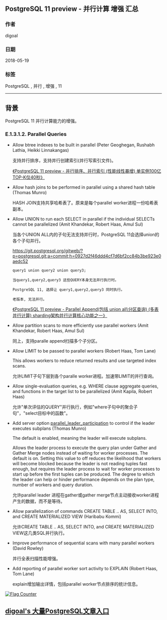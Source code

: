 ## PostgreSQL 11 preview - 并行计算 增强 汇总  
                                                               
### 作者                                                               
digoal                                                               
                                                               
### 日期                                                               
2018-05-19                                                             
                                                               
### 标签                                                               
PostgreSQL , 并行 , 增强 , 11      
                                                               
----                                                               
                                                               
## 背景       
PostgreSQL 11 并行计算能力的增强。    
    
### E.1.3.1.2. Parallel Queries  
- Allow btree indexes to be built in parallel (Peter Geoghegan, Rushabh Lathia, Heikki Linnakangas)  
  
  支持并行排序，支持并行创建索引(并行写索引文件)。  
  
  [《PostgreSQL 11 preview - 并行排序、并行索引 (性能线性暴增) 单实例100亿TOP-K仅40秒》](../201802/20180204_01.md)    
  
- Allow hash joins to be performed in parallel using a shared hash table (Thomas Munro)  
  
  HASH JOIN支持共享哈希表了。原来是每个parallel worker进程一份哈希表副本。  
  
- Allow UNION to run each SELECT in parallel if the individual SELECTs cannot be parallelized (Amit Khandekar, Robert Haas, Amul Sul)  
  
  当各个UNION ALL内的子句无法支持并行时，PostgreSQL 11会选择union的各个子句并行。  
  
  https://git.postgresql.org/gitweb/?p=postgresql.git;a=commit;h=0927d2f46ddd4cf7d6bf2cc84b3be923e0aedc52  
    
  ```  
  query1 union query2 union query3;  
  
  当query1,query2,query3 这些QUERY本身无法并行执行时。  
  
  PostgreSQL 11, 选择让 query1,query2,query3 同时执行。  
  
  老版本, 无法并行。  
  ```  
  
  [《PostgreSQL 11 preview - Parallel Append(包括 union all\分区查询) (多表并行计算) sharding架构并行计算核心功能之一》](../201802/20180204_03.md)    
  
- Allow partition scans to more efficiently use parallel workers (Amit Khandekar, Robert Haas, Amul Sul)  
  
  同上，支持paralle append扫描多个子分区。  
  
- Allow LIMIT to be passed to parallel workers (Robert Haas, Tom Lane)  
  
  This allows workers to reduce returned results and use targeted index scans.   
  
  允许LIMIT子句下层到各个paralle worker进程。加速带LIMIT的并行查询。  
  
- Allow single-evaluation queries, e.g. WHERE clause aggregate queries, and functions in the target list to be parallelized (Amit Kapila, Robert Haas)  
    
  允许"单次评估的QUERY"并行执行，例如"where子句中的聚合子句"，"select目标中的函数"。  
  
- Add server option [parallel_leader_participation](https://www.postgresql.org/docs/devel/static/runtime-config-query.html#GUC-PARALLEL-LEADER-PARTICIPATION) to control if the leader executes subplans (Thomas Munro)  
  
  The default is enabled, meaning the leader will execute subplans.  
  
  Allows the leader process to execute the query plan under Gather and Gather Merge nodes instead of waiting for worker processes. The default is on. Setting this value to off reduces the likelihood that workers will become blocked because the leader is not reading tuples fast enough, but requires the leader process to wait for worker processes to start up before the first tuples can be produced. The degree to which the leader can help or hinder performance depends on the plan type, number of workers and query duration.  
  
  允许parallel leader 进程在gather或gather merge节点主动接收worker进程产生的数据，而不是等待。  
  
- Allow parallelization of commands CREATE TABLE .. AS, SELECT INTO, and CREATE MATERIALIZED VIEW (Haribabu Kommi)  
  
  允许CREATE TABLE .. AS, SELECT INTO, and CREATE MATERIALIZED VIEW这几类SQL并行执行。  
  
- Improve performance of sequential scans with many parallel workers (David Rowley)  
  
  并行全表扫描性能增强。  
  
- Add reporting of parallel worker sort activity to EXPLAIN (Robert Haas, Tom Lane)  
  
  explain增加输出详情，包括parallel worker节点排序的统计信息。  
  
  
<a rel="nofollow" href="http://info.flagcounter.com/h9V1"  ><img src="http://s03.flagcounter.com/count/h9V1/bg_FFFFFF/txt_000000/border_CCCCCC/columns_2/maxflags_12/viewers_0/labels_0/pageviews_0/flags_0/"  alt="Flag Counter"  border="0"  ></a>  
  
  
  
  
  
  
## [digoal's 大量PostgreSQL文章入口](https://github.com/digoal/blog/blob/master/README.md "22709685feb7cab07d30f30387f0a9ae")
  
